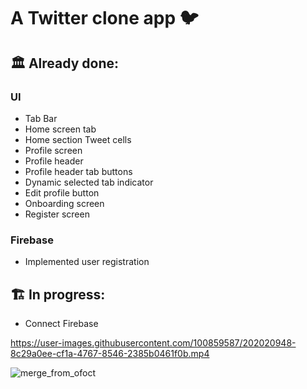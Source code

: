 # A Twitter clone app 🐦

## 🏛️ Already done:

### UI 
- Tab Bar
- Home screen tab
- Home section Tweet cells
- Profile screen
- Profile header
- Profile header tab buttons
- Dynamic selected tab indicator
- Edit profile button
- Onboarding screen
- Register screen

### Firebase
- Implemented user registration

## 🏗️ In progress:
- Connect Firebase

https://user-images.githubusercontent.com/100859587/202020948-8c29a0ee-cf1a-4767-8546-2385b0461f0b.mp4

![merge_from_ofoct](https://user-images.githubusercontent.com/100859587/202021087-2f02ad6a-0c57-4346-8f1d-f0e70c054431.jpg)


